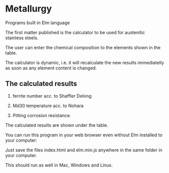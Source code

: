 # Metallurgy
Programs built in Elm language

The first matter published is the calculator to be used for austenitic stainless steels.

The user can enter the chemical composition to the elements shown in the table.

The calculator is dynamic, i.e. it will recalculate the new results immediatelly as soon as any element content is changed.

## The calculated results

1. ferrite number acc. to Shaffler Delong

2. Md30 temperature acc. to Nohara

3. Pitting corrosion resistance.

The calculated results are shown under the table.

You can run this program in your web browser even without Elm installed to your computer:

Just save the files index.html and elm.min.js anywhere in the same folder in your computer.

This should run as well in Mac, Windows and Linux.
